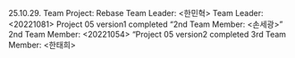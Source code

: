 25.10.29. Team Project: Rebase
Team Leader: <한민혁>
Team Leader: <20221081>
Project 05 version1 completed
 “2nd Team Member: <손세광>”
 2nd Team Member: <20221054>
“Project 05 version2 completed
3rd Team Member: <한태희>